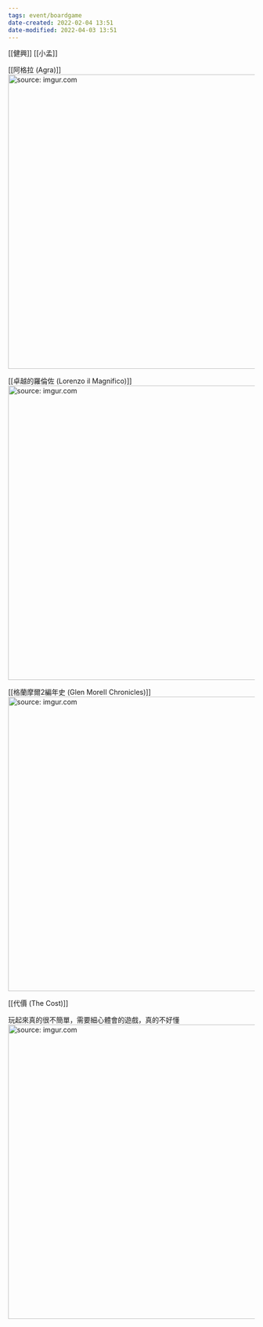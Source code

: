 ```yaml
---
tags: event/boardgame
date-created: 2022-02-04 13:51
date-modified: 2022-04-03 13:51
---
```


[[健興]] [[小孟]]

[[阿格拉 (Agra)]]
<a href="https://imgur.com/S7xeBp0"><img src="https://i.imgur.com/S7xeBp0.jpg" title="source: imgur.com" width="600px"/></a>

[[卓越的羅倫佐 (Lorenzo il Magnifico)]]
<a href="https://imgur.com/3veHjfS"><img src="https://i.imgur.com/3veHjfS.jpg" title="source: imgur.com" width="600px"/></a>

[[格蘭摩爾2編年史 (Glen MoreII Chronicles)]]
<a href="https://imgur.com/cwxo4D8"><img src="https://i.imgur.com/cwxo4D8.jpg" title="source: imgur.com" width="600px"/></a>

[[代價 (The Cost)]]

玩起來真的很不簡單，需要細心體會的遊戲，真的不好懂
<a href="https://imgur.com/WvKTCqF"><img src="https://i.imgur.com/WvKTCqF.jpg" title="source: imgur.com" width="600px"/></a>